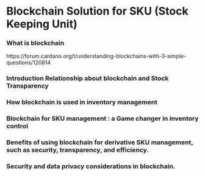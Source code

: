 <h1>Blockchain Solution for SKU (Stock Keeping Unit)</h1>

<h3>What is blockchain</h3>
https://forum.cardano.org/t/understanding-blockchains-with-3-simple-questions/120814
<h3>Introduction Relationship about blockchain and Stock Transparency</h3>

<h3>How blockchain is used in inventory management</h3>

<h3>Blockchain for SKU management : a Game changer in inventory control</h3>

<h3>Benefits of using blockchain for derivative SKU management, such as security, transparency, and efficiency.</h3>

<h3>Security and data privacy considerations in blockchain.</h3>
